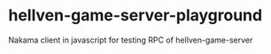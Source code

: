 # hellven-game-server-playground
Nakama client in javascript for testing RPC of hellven-game-server 
